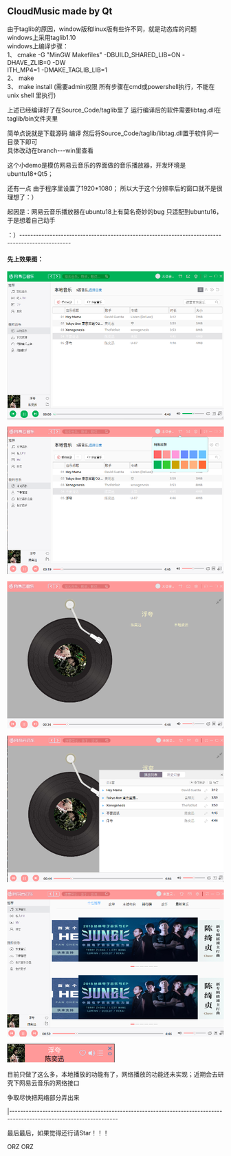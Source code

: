 ## CloudMusic made by Qt  
  
由于taglib的原因，window版和linux版有些许不同，就是动态库的问题  
windows上采用taglib1.10  
windows上编译步骤：  
1、  cmake -G "MinGW Makefiles" -DBUILD_SHARED_LIB=ON -DHAVE_ZLIB=0 -DW  
ITH_MP4=1 -DMAKE_TAGLIB_LIB=1  
2、 make    
3、 make install   (需要admin权限 所有步骤在cmd或powershell执行，不能在unix shell 里执行)    
  
上述已经编译好了在Source_Code/taglib里了 运行编译后的软件需要libtag.dll在taglib/bin文件夹里  
  
简单点说就是下载源码 编译 然后将Source_Code/taglib/libtag.dll置于软件同一目录下即可  
具体改动在branch---win里查看  
  
  
  
  
 这个小demo是模仿网易云音乐的界面做的音乐播放器，开发环境是ubuntu18+Qt5；  
  
 还有一点 由于程序里设置了1920*1080； 所以大于这个分辨率后的窗口就不是很理想了：）    
  
起因是：网易云音乐播放器在ubuntu18上有莫名奇妙的bug 只适配到ubuntu16，于是想着自己动手  
  
：）------------------------------------------------------------------------------------------------



#### 先上效果图：

![](./screenshoot/1.png)

![](./screenshoot/2.png)

![](./screenshoot/3.png)

![](./screenshoot/4.png)

![](./screenshoot/5.png)

![](./screenshoot/6.png)



目前只做了这么多，本地播放的功能有了，网络播放的功能还未实现；近期会去研究下网易云音乐的网络接口

争取尽快把网络部分弄出来



|---------------------------------------------------------------------------------------------------------------------

最后最后，如果觉得还行请Star！！！

ORZ ORZ